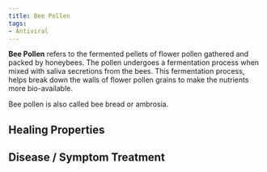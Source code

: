 ```yaml
---
title: Bee Pollen
tags:
- Antiviral
---
```

**Bee Pollen** refers to the fermented pellets of flower pollen gathered and packed by honeybees.  The pollen undergoes a fermentation process when mixed with saliva secretions from the bees.  This fermentation process, helps break down the walls of flower pollen grains to make the nutrients more bio-available.

Bee pollen is also called bee bread or ambrosia.

## Healing Properties

## Disease / Symptom Treatment

[^1]: **Title:** [ ]( )<br>
**Publication:** [ ]( )<br>
**Date:** <br>
**Study Type:** Animal Study, Commentary, Human Study: In Vitro - In Vivo - In Silico, Human: Case Report, Meta Analysis, Review<br>
**Author(s):** <br>
**Institution(s):** <br>
**Abstract:** <br>
**Copy:** [archive](https://ipfs.io/ipfs/), [archive-mirror](https://cloudflare-ipfs.com/ipfs/)

[^2]: **Title:** [ ]( )<br>
**Publication:** [ ]( )<br>
**Date:** <br>
**Study Type:** Animal Study, Commentary, Human Study: In Vitro - In Vivo - In Silico, Human: Case Report, Meta Analysis, Review<br>
**Author(s):** <br>
**Institution(s):** <br>
**Abstract:** <br>
**Copy:** [archive](https://ipfs.io/ipfs/), [archive-mirror](https://cloudflare-ipfs.com/ipfs/)